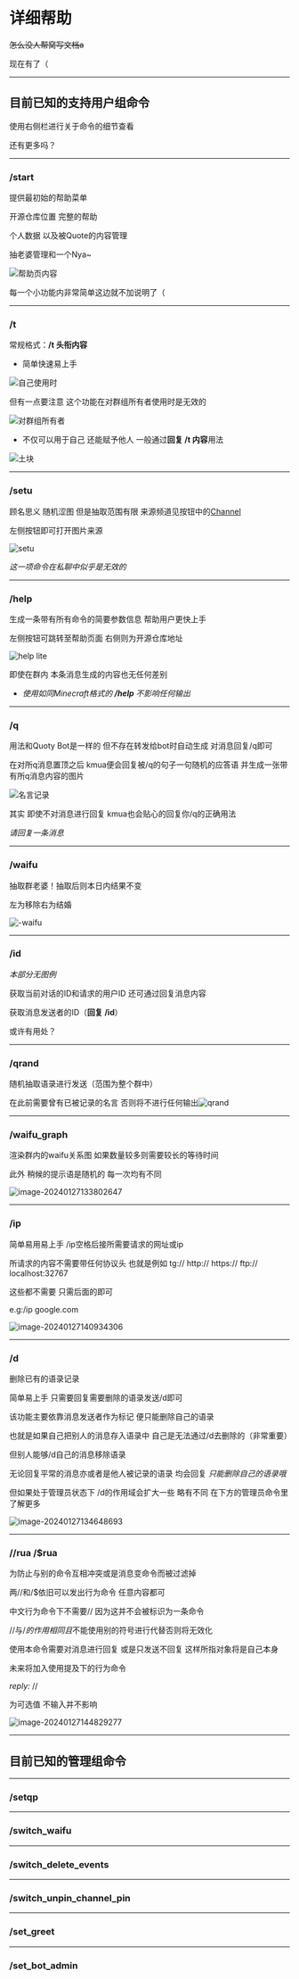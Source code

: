 # 详细帮助

~~怎么没人帮窝写文档a~~

现在有了（

---

## 目前已知的支持用户组命令

使用右侧栏进行关于命令的细节查看

还有更多吗？

----

### /start

提供最初始的帮助菜单

开源仓库位置 完整的帮助

个人数据 以及被Quote的内容管理

抽老婆管理和一个Nya~

![帮助页内容](./images/-help.jpg)

每一个小功能内非常简单这边就不加说明了（

---

### /t

常规格式：**/t 头衔内容**

* 简单快速易上手

![自己使用时](./images/-t_myself.jpg)

但有一点要注意 这个功能在对群组所有者使用时是无效的

![对群组所有者](./images/-t_admin.jpg)

* 不仅可以用于自己 还能赋予他人 一般通过**回复 /t 内容**用法

![土块](./images/-t_2other.jpg)

---

### /setu

顾名思义 随机涩图 但是抽取范围有限 来源频道见按钮中的[Channel](https://t.me/manyacg)

左侧按钮即可打开图片来源

![setu](./images/-setu.jpg)

*这一项命令在私聊中似乎是无效的*

---

### /help 

生成一条带有所有命令的简要参数信息 帮助用户更快上手

左侧按钮可跳转至帮助页面 右侧则为开源仓库地址

![help lite](./images/-help_lite.jpg)

即使在群内 本条消息生成的内容也无任何差别

* *使用如同Minecraft格式的 **/help <number>** 不影响任何输出*

---

### /q

用法和Quoty Bot是一样的 但不存在转发给bot时自动生成 对消息回复/q即可

在对所q消息置顶之后 kmua便会回复被/q的句子一句随机的应答语 并生成一张带有所q消息内容的图片

![名言记录](./images/-q.jpg)

其实 即使不对消息进行回复 kmua也会贴心的回复你/q的正确用法

*请回复一条消息*

---

### /waifu

抽取群老婆！抽取后则本日内结果不变

左为移除右为结婚

![-waifu](.\images\-waifu.jpg)

---

### /id

*本部分无图例*

获取当前对话的ID和请求的用户ID 还可通过回复消息内容

获取消息发送者的ID（**回复 /id**）

或许有用处？

---

### /qrand

随机抽取语录进行发送（范围为整个群中）

在此前需要曾有已被记录的名言 否则将不进行任何输出![qrand](.\images\qrand.png)

---

### /waifu_graph

渲染群内的waifu关系图 如果数量较多则需要较长的等待时间

此外 稍候的提示语是随机的 每一次均有不同

![image-20240127133802647](.\images\waifu_graph.png)

---

### /ip

简单易用易上手 /ip空格后接所需要请求的网址或ip

所请求的内容不需要带任何协议头 也就是例如 tg:// http:// https:// ftp:// localhost:32767

这些都不需要 只需后面的即可

e.g:/ip google.com

![image-20240127140934306](.\images\ip.png)

---

### /d

删除已有的语录记录

简单易上手 只需要回复需要删除的语录发送/d即可

该功能主要依靠消息发送者作为标记 便只能删除自己的语录

也就是如果自己把别人的消息存入语录中 自己是无法通过/d去删除的（非常重要）

但别人能够/d自己的消息移除语录

无论回复平常的消息亦或者是他人被记录的语录 均会回复 *只能删除自己的语录哦*

但如果处于管理员状态下 /d的作用域会扩大一些 略有不同 在下方的管理员命令里了解更多

![image-20240127134648693](.\images\-d.png)

---

### //rua   /$rua

为防止与别的命令互相冲突或是消息变命令而被过滤掉 

两//和/$依旧可以发出行为命令 任意内容都可

中文行为命令下不需要// 因为这并不会被标识为一条命令

//与/$的作用相同 且$不能使用别的符号进行代替否则将无效化

使用本命令需要对消息进行回复 或是只发送不回复 这样所指对象将是自己本身

未来将加入使用提及下的行为命令

*reply:* //<action> <addition>

<addition>为可选值 不输入并不影响

![image-20240127144829277](.\images\action.png)

---

## 目前已知的管理组命令

---

### /setqp

---

### /switch_waifu

---

### /switch_delete_events

---

### /switch_unpin_channel_pin

---

### /set_greet

---

### /set_bot_admin

